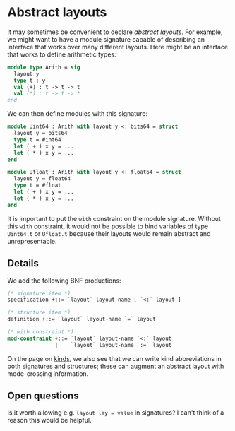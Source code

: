 # Abstract layouts

It may sometimes be convenient to declare *abstract layouts*. For example,
we might want to have a module signature capable of describing an interface
that works over many different layouts. Here might be an interface that
works to define arithmetic types:

```ocaml
module type Arith = sig
  layout y
  type t : y
  val (+) : t -> t -> t
  val (*) : t -> t -> t
end
```

We can then define modules with this signature:

```ocaml
module Uint64 : Arith with layout y <: bits64 = struct
  layout y = bits64
  type t = #int64
  let ( + ) x y = ...
  let ( * ) x y = ...
end

module Ufloat : Arith with layout y <: float64 = struct
  layout y = float64
  type t = #float
  let ( + ) x y = ...
  let ( * ) x y = ...
end
```

It is important to put the `with` constraint on the module signature.
Without this `with` constraint, it would not be possible to bind variables
of type `Uint64.t` or `Ufloat.t` because their layouts would remain
abstract and unrepresentable.

## Details

We add the following BNF productions:

```ocaml
(* signature item *)
specification +::= `layout` layout-name [ `<:` layout ]

(* structure item *)
definition +::= `layout` layout-name `=` layout

(* with constraint *)
mod-constraint +::= `layout` layout-name `<:` layout
               |    `layout` layout-name `:=` layout
```

On the page on [kinds](kinds.md), we also see that we can write
kind abbreviations in both signatures and structures; these can
augment an abstract layout with mode-crossing information.

## Open questions

Is it worth allowing e.g. `layout lay = value` in signatures? I can't
think of a reason this would be helpful.